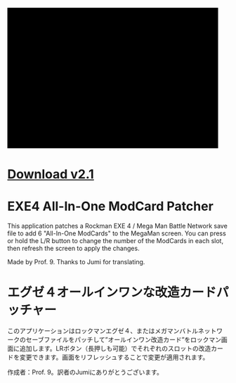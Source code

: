 ﻿![Example](img/example.gif)

# [Download v2.1](https://github.com/Prof9/Aio-Kaizou/releases/download/v2.1/EXE4-All-In-One-ModCard-Patcher.zip)

EXE4 All-In-One ModCard Patcher
===============================
This application patches a Rockman EXE 4 / Mega Man Battle Network save file to add 6 "All-In-One ModCards" to the MegaMan screen. You can press or hold the L/R button to change the number of the ModCards in each slot, then refresh the screen to apply the changes.

Made by Prof. 9. Thanks to Jumi for translating.

エグゼ４オールインワンな改造カードパッチャー
======================

このアプリケーションはロックマンエグゼ４、またはメガマンバトルネットワークのセーブファイルをパッチして”オールインワン改造カード”をロックマン画面に追加します。LRボタン（長押しも可能）でそれぞれのスロットの改造カードを変更できます。画面をリフレッシュすることで変更が適用されます。

作成者：Prof. 9。訳者のJumiにありがとうございます。